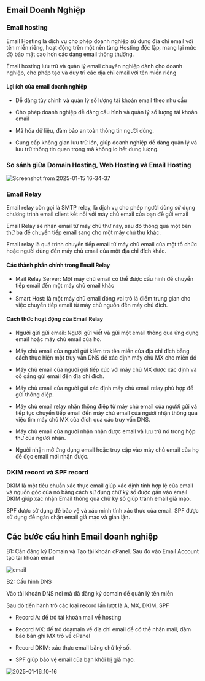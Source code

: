 ## Email Doanh Nghiệp

### Email hosting

Email Hosting là dịch vụ cho phép doanh nghiệp sử dụng địa chỉ email với tên miền riêng, hoạt động trên một nền tảng Hosting độc lập, mang lại mức độ bảo mật cao hơn các dạng email thông thường.

Email hosting lưu trữ và quản lý email chuyên nghiệp dành cho doanh nghiệp, cho phép tạo và duy trì các địa chỉ email với tên miền riêng
#### Lợi ích của email doanh nghiệp
 - Dễ dàng tùy chỉnh và quản lý số lượng tài khoản email theo nhu cầu

 - Cho phép doanh nghiệp dễ dàng cấu hình và quản lý số lượng tài khoản email

 - Mã hóa dữ liệu, đảm bảo an toàn thông tin người dùng.

 - Cung cấp không gian lưu trữ lớn, giúp doanh nghiệp dễ dàng quản lý và lưu trữ thông tin quan trọng mà không lo hết dung lượng.
### So sánh giữa Domain Hosting, Web Hosting và Email Hosting

![Screenshot from 2025-01-15 16-34-37](https://github.com/user-attachments/assets/f8534a23-77f4-4188-8fb4-795a380902c3)

### Email Relay
Email relay còn gọi là SMTP relay, là dịch vụ cho phép người dùng sử dụng chương trình email client kết nối với máy chủ email của bạn để gửi email

Email Relay sẽ nhận email từ máy chủ thư này, sau đó thông qua một bên thứ ba để chuyển tiếp email sang cho một máy chủ thư khác. 

Email relay là quá trình chuyển tiếp email từ máy chủ email của một tổ chức hoặc người dùng đến máy chủ email của một địa chỉ đích khác.
#### Các thành phần chính trong Email Relay
- Mail Relay Server: Một máy chủ email có thể được cấu hình để chuyển tiếp email đến một máy chủ email khác
- 
- Smart Host: là một máy chủ email đóng vai trò là điểm trung gian cho việc chuyển tiếp email từ máy chủ nguồn đến máy chủ đích.
#### Cách thức hoạt động của Email Relay
- Người gửi gửi email: Người gửi viết và gửi một email thông qua ứng dụng email hoặc máy chủ email của họ.

- Máy chủ email của người gửi kiểm tra tên miền của địa chỉ đích bằng cách thực hiện một truy vấn DNS để xác định máy chủ MX cho miền đó

- Máy chủ email của người gửi tiếp xúc với máy chủ MX được xác định và cố gắng gửi email đến địa chỉ đích.

- Máy chủ email của người gửi xác định máy chủ email relay phù hợp để gửi thông điệp.

- Máy chủ email relay nhận thông điệp từ máy chủ email của người gửi và tiếp tục chuyển tiếp email đến máy chủ email của người nhận thông qua việc tìm máy chủ MX của đích qua các truy vấn DNS.

- Máy chủ email của người nhận nhận được email và lưu trữ nó trong hộp thư của người nhận.

- Người nhận mở ứng dụng email hoặc truy cập vào máy chủ email của họ để đọc email mới nhận được.
### DKIM record và SPF record
DKIM là một tiêu chuẩn xác thực email giúp xác định tính hợp lệ của email và nguồn gốc của nó bằng cách sử dụng chữ ký số được gắn vào email
DKIM giúp xác nhận Email thông qua chữ ký số giúp tránh email giả mạo.

SPF được sử dụng để bảo vệ và xác minh tính xác thực của email. SPF được sử dụng để ngăn chặn email giả mạo và gian lận.
## Các bước cấu hình Email doanh nghiệp
B1: Cần đăng ký Domain và Tạo tài khoản cPanel. Sau đó vào Email Account tạo tài khoản email

![email](https://github.com/user-attachments/assets/dd93f5c2-c74a-466c-8fee-9c9b912608c9)

B2: Cấu hình DNS

Vào tài khoản DNS nơi mà đã đăng ký domain để quản lý tên miền

Sau đó tiến hành trỏ các loại record lần lượt là A, MX, DKIM, SPF

- Record A: để trỏ tài khoản mail về hosting
  
- Record MX: để trỏ doamain về địa chỉ email để có thể nhận mail, đảm bảo bản ghi MX trỏ về cPanel
  
- Record DKIM:  xác thực email bằng chữ ký số.
  
- SPF giúp bảo vệ email của bạn khỏi bị giả mạo.

![2025-01-16_10-16](https://github.com/user-attachments/assets/f37785f9-e4de-418a-950d-f69e34494234)


